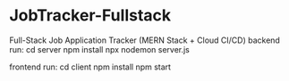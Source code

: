 # JobTracker-Fullstack
Full-Stack Job Application Tracker (MERN Stack + Cloud CI/CD)
backend run:
cd server
npm install
npx nodemon server.js

frontend run:
cd client
npm install
npm start
